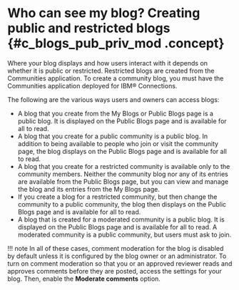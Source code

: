 # Who can see my blog? Creating public and restricted blogs {#c_blogs_pub_priv_mod .concept}

Where your blog displays and how users interact with it depends on whether it is public or restricted. Restricted blogs are created from the Communities application. To create a community blog, you must have the Communities application deployed for IBM® Connections.

The following are the various ways users and owners can access blogs:

-   A blog that you create from the My Blogs or Public Blogs page is a public blog. It is displayed on the Public Blogs page and is available for all to read.
-   A blog that you create for a public community is a public blog. In addition to being available to people who join or visit the community page, the blog displays on the Public Blogs page and is available for all to read.
-   A blog that you create for a restricted community is available only to the community members. Neither the community blog nor any of its entries are available from the Public Blogs page, but you can view and manage the blog and its entries from the My Blogs page.
-   If you create a blog for a restricted community, but then change the community to a public community, the blog then displays on the Public Blogs page and is available for all to read.
-   A blog that is created for a moderated community is a public blog. It is displayed on the Public Blogs page and is available for all to read. A moderated community is a public community, but users must ask to join.

!!! note
    In all of these cases, comment moderation for the blog is disabled by default unless it is configured by the blog owner or an administrator. To turn on comment moderation so that you or an approved reviewer reads and approves comments before they are posted, access the settings for your blog. Then, enable the **Moderate comments** option.

